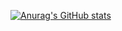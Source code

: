 [![Anurag's GitHub stats](https://github-readme-stats.vercel.app/api?username=conf8o)](https://github.com/anuraghazra/github-readme-stats)
